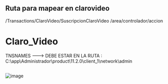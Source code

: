 ## Ruta para mapear en clarovideo
/Transactions/ClaroVideo/SuscripcionClaroVideo
/area/controlador/accion


# Claro_Video

TNSNAMES ---> DEBE ESTAR EN LA RUTA : C:\app\Administrador\product\11.2.0\client_1\network\admin


##
![image](https://github.com/user-attachments/assets/e2f82675-81e8-41bd-b8ec-fb524442fb56)


